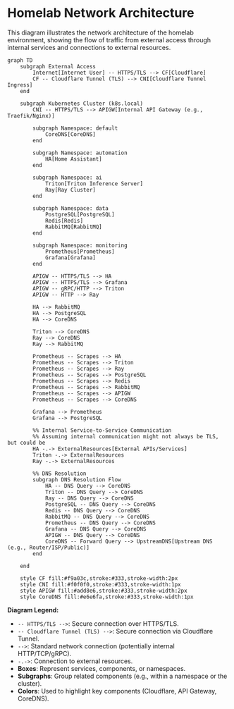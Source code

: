 # Homelab Network Architecture

This diagram illustrates the network architecture of the homelab environment, showing the flow of traffic from external access through internal services and connections to external resources.

```mermaid
graph TD
    subgraph External Access
        Internet[Internet User] -- HTTPS/TLS --> CF[Cloudflare]
        CF -- Cloudflare Tunnel (TLS) --> CNI[Cloudflare Tunnel Ingress]
    end

    subgraph Kubernetes Cluster (k8s.local)
        CNI -- HTTPS/TLS --> APIGW[Internal API Gateway (e.g., Traefik/Nginx)]

        subgraph Namespace: default
            CoreDNS[CoreDNS]
        end

        subgraph Namespace: automation
            HA[Home Assistant]
        end

        subgraph Namespace: ai
            Triton[Triton Inference Server]
            Ray[Ray Cluster]
        end

        subgraph Namespace: data
            PostgreSQL[PostgreSQL]
            Redis[Redis]
            RabbitMQ[RabbitMQ]
        end

        subgraph Namespace: monitoring
            Prometheus[Prometheus]
            Grafana[Grafana]
        end

        APIGW -- HTTPS/TLS --> HA
        APIGW -- HTTPS/TLS --> Grafana
        APIGW -- gRPC/HTTP --> Triton
        APIGW -- HTTP --> Ray

        HA --> RabbitMQ
        HA --> PostgreSQL
        HA --> CoreDNS

        Triton --> CoreDNS
        Ray --> CoreDNS
        Ray --> RabbitMQ

        Prometheus -- Scrapes --> HA
        Prometheus -- Scrapes --> Triton
        Prometheus -- Scrapes --> Ray
        Prometheus -- Scrapes --> PostgreSQL
        Prometheus -- Scrapes --> Redis
        Prometheus -- Scrapes --> RabbitMQ
        Prometheus -- Scrapes --> APIGW
        Prometheus -- Scrapes --> CoreDNS

        Grafana --> Prometheus
        Grafana --> PostgreSQL

        %% Internal Service-to-Service Communication
        %% Assuming internal communication might not always be TLS, but could be
        HA -.-> ExternalResources[External APIs/Services]
        Triton -.-> ExternalResources
        Ray -.-> ExternalResources

        %% DNS Resolution
        subgraph DNS Resolution Flow
            HA -- DNS Query --> CoreDNS
            Triton -- DNS Query --> CoreDNS
            Ray -- DNS Query --> CoreDNS
            PostgreSQL -- DNS Query --> CoreDNS
            Redis -- DNS Query --> CoreDNS
            RabbitMQ -- DNS Query --> CoreDNS
            Prometheus -- DNS Query --> CoreDNS
            Grafana -- DNS Query --> CoreDNS
            APIGW -- DNS Query --> CoreDNS
            CoreDNS -- Forward Query --> UpstreamDNS[Upstream DNS (e.g., Router/ISP/Public)]
        end

    end

    style CF fill:#f9a03c,stroke:#333,stroke-width:2px
    style CNI fill:#f0f0f0,stroke:#333,stroke-width:1px
    style APIGW fill:#add8e6,stroke:#333,stroke-width:2px
    style CoreDNS fill:#e6e6fa,stroke:#333,stroke-width:1px
```

**Diagram Legend:**

*   `-- HTTPS/TLS -->`: Secure connection over HTTPS/TLS.
*   `-- Cloudflare Tunnel (TLS) -->`: Secure connection via Cloudflare Tunnel.
*   `-->`: Standard network connection (potentially internal HTTP/TCP/gRPC).
*   `-.->`: Connection to external resources.
*   **Boxes**: Represent services, components, or namespaces.
*   **Subgraphs**: Group related components (e.g., within a namespace or the cluster).
*   **Colors**: Used to highlight key components (Cloudflare, API Gateway, CoreDNS).
```
